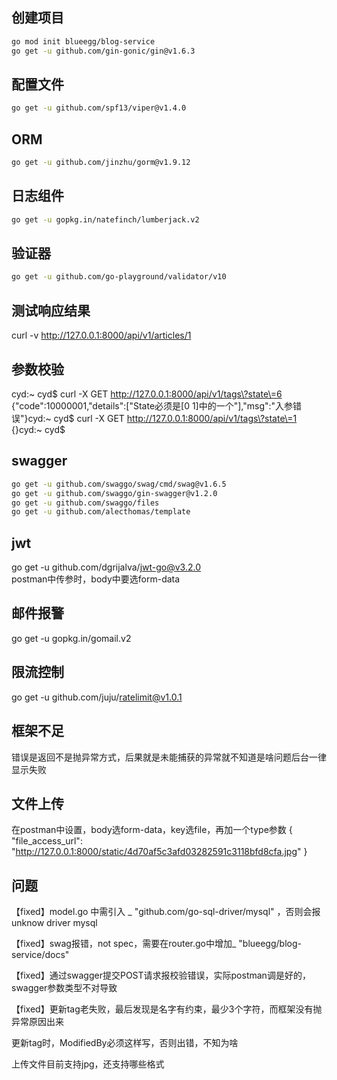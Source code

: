 ## 创建项目

```bash
go mod init blueegg/blog-service
go get -u github.com/gin-gonic/gin@v1.6.3
```

## 配置文件

```bash
go get -u github.com/spf13/viper@v1.4.0
```

## ORM

```bash
go get -u github.com/jinzhu/gorm@v1.9.12
```

## 日志组件

```bash
go get -u gopkg.in/natefinch/lumberjack.v2
```

## 验证器

```bash
go get -u github.com/go-playground/validator/v10
```

## 测试响应结果

curl -v http://127.0.0.1:8000/api/v1/articles/1

## 参数校验

cyd:~ cyd$ curl -X GET http://127.0.0.1:8000/api/v1/tags\?state\=6
{"code":10000001,"details":["State必须是[0 1]中的一个"],"msg":"入参错误"}cyd:~ cyd$ curl -X GET http://127.0.0.1:8000/api/v1/tags\?state\=1
{}cyd:~ cyd$

## swagger

```bash
go get -u github.com/swaggo/swag/cmd/swag@v1.6.5
go get -u github.com/swaggo/gin-swagger@v1.2.0 
go get -u github.com/swaggo/files
go get -u github.com/alecthomas/template
```

## jwt

go get -u github.com/dgrijalva/jwt-go@v3.2.0  
postman中传参时，body中要选form-data

## 邮件报警

go get -u gopkg.in/gomail.v2

## 限流控制

go get -u github.com/juju/ratelimit@v1.0.1

## 框架不足

错误是返回不是抛异常方式，后果就是未能捕获的异常就不知道是啥问题后台一律显示失败

## 文件上传

在postman中设置，body选form-data，key选file，再加一个type参数
{
"file_access_url": "http://127.0.0.1:8000/static/4d70af5c3afd03282591c3118bfd8cfa.jpg"
}

## 问题

【fixed】model.go 中需引入 _ "github.com/go-sql-driver/mysql" ，否则会报 unknow driver mysql  

【fixed】swag报错，not spec，需要在router.go中增加_ "blueegg/blog-service/docs"

【fixed】通过swagger提交POST请求报校验错误，实际postman调是好的，swagger参数类型不对导致

【fixed】更新tag老失败，最后发现是名字有约束，最少3个字符，而框架没有抛异常原因出来

更新tag时，ModifiedBy必须这样写，否则出错，不知为啥

上传文件目前支持jpg，还支持哪些格式